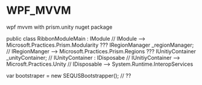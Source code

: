 # WPF_MVVM
wpf mvvm with prism.unity nuget package

public class RibbonModuleMain : IModule // IModule --> Microsoft.Practices.Prism.Modularity ???
IRegionManager _regionManager;  // IRegionManger --> Microsoft.Practices.Prism.Regions ???
IUnitiyContainer _unityContainer; // IUnityContainer : IDisposabe 
                                  // IUnitiyContainer --> Microsft.Practices.Unity
                                  // IDisposable --> System.Runtime.InteropServices


var bootstraper = new SEQUSBootstrapper(); // ??
